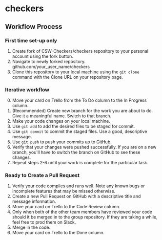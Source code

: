 # checkers

## Workflow Process

### First time set-up only
1. Create fork of CSW-Checkers/checkers repository to your personal account using the fork button.
2. Navigate to newly forked repository. github.com/your_user_name/checkers
3. Clone this repository to your local machine using the `git clone` command with the Clone URL on your repository page.

### Iterative workflow
0. Move your card on Trello from the To Do column to the In Progress column.
1. (Recommended) Create new branch for the work you are about to do. Give it a meaningful name. Switch to that branch.
2. Make your code changes on your local machine.
3. Use `git add` to add the desired files to be staged for commit.
4. Use `git commit` to commit the staged files. Use a good, descriptive message.
5. Use `git push` to push your commits up to GitHub.
6. Verify that your changes were pushed successfully. If you are on a new branch, you'll have to switch the branch on GitHub to see these changes.
7. Repeat steps 2-6 until your work is complete for the particular task.

### Ready to Create a Pull Request
1. Verify your code compiles and runs well. Note any known bugs or incomplete features that may be missed otherwise.
2. Create a new Pull Request on GitHub with a descriptive title and message information.
3. Move your card on Trello to the Code Review column.
4. Only when both of the other team members have reviewed your code should it be merged in to the group repository. If they are taking a while, feel free to prod them on Slack.
5. Merge in the code.
6. Move your card on Trello to the Done column. 